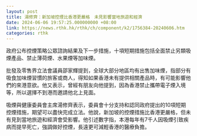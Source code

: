```yaml
---
layout: post
title: 湯修齊：新加坡控煙比香港更嚴格　未見影響當地旅遊和經濟
date: 2024-06-06 19:57:25.000000000 +08:00
link: https://news.rthk.hk/rthk/ch/component/k2/1756384-20240606.htm
categories: rthk
---
```


政府公布控煙策略公眾諮詢結果及下一步措施，十項短期措施包括全面禁止另類吸煙產品、禁止薄荷煙、水果煙等加味煙。

批發及零售界立法會議員邵家輝提到，全球大部分地區均有出售加味煙，指部分有吸食加味煙習慣的旅客或商人，得知如果香港未有提供相關產品時，有可能影響他們的來港意欲。他又表示，曾經有朋友向他提到，因為香港禁止攜帶電子煙入境等，所以選擇不到港而邀請他北上見面。

吸煙與健康委員會主席湯修齊表示，委員會十分支持和認同政府提出的10項短期控煙措施，期望可以盡快完成立法。他說，新加坡的控煙措施比香港更嚴格，但未有見到當地旅遊和經濟會受影響。他引述數字指，本港每年有7千人因吸煙引致疾病而提早死亡，強調做好控煙，長遠更可減輕香港的醫療負擔。
